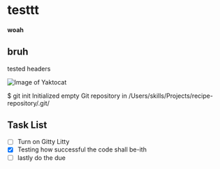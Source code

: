 # testtt
#### woah


## bruh


tested headers

![Image of Yaktocat](https://octodex.github.com/images/yaktocat.png)


$ git init
Initialized empty Git repository in /Users/skills/Projects/recipe-repository/.git/



## Task List
- [ ] Turn on Gitty Litty
- [x] Testing how successful the code shall be-ith
- [ ] lastly do the due
